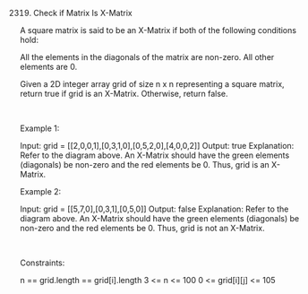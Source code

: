2319. Check if Matrix Is X-Matrix

A square matrix is said to be an X-Matrix if both of the following conditions hold:

All the elements in the diagonals of the matrix are non-zero.
All other elements are 0.

Given a 2D integer array grid of size n x n representing a square matrix, return true if grid is an X-Matrix. Otherwise, return false.

 

Example 1:

Input: grid = [[2,0,0,1],[0,3,1,0],[0,5,2,0],[4,0,0,2]]
Output: true
Explanation: Refer to the diagram above. 
An X-Matrix should have the green elements (diagonals) be non-zero and the red elements be 0.
Thus, grid is an X-Matrix.


Example 2:

Input: grid = [[5,7,0],[0,3,1],[0,5,0]]
Output: false
Explanation: Refer to the diagram above.
An X-Matrix should have the green elements (diagonals) be non-zero and the red elements be 0.
Thus, grid is not an X-Matrix.


 

Constraints:

n == grid.length == grid[i].length
3 <= n <= 100
0 <= grid[i][j] <= 105